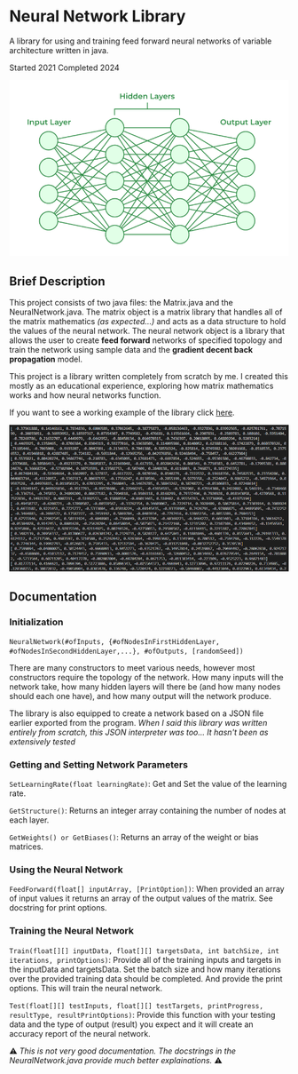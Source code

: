 # Neural Network Library
A library for using and training feed forward neural networks of variable architecture written in java.

Started 2021 Completed 2024

![Image of Neural Network Diagram][imgLink]

## Brief Description
This project consists of two java files: the Matrix.java and the NeuralNetwork.java. The matrix object is a matrix library that handles all of the matrix mathematics *(as expected...)* and acts as a data structure to hold the values of the neural network. The neural network object is a library that allows the user to create **feed forward** networks of specified topology and train the network using sample data and the **gradient decent back propagation** model.

This project is a library written completely from scratch by me. I created this mostly as an educational experience, exploring how matrix mathematics works and how neural networks function.

If you want to see a working example of the library click [here][linkHandwritten].

![Image of Weight Matrix Data][imgSampleMatrix]



## Documentation
### Initialization

`NeuralNetwork(#ofInputs, {#ofNodesInFirstHiddenLayer, #ofNodesInSecondHiddenLayer,...}, #ofOutputs, [randomSeed])`

There are many constructors to meet various needs, however most constructors require the topology of the network. How many inputs will the network take, how many hidden layers will there be (and how many nodes should each one have), and how many output will the network produce. 

The library is also equipped to create a network based on a JSON file earlier exported from the program. *When I said this library was written entirely from scratch, this JSON interpreter was too... It hasn't been as extensively tested*

### Getting and Setting Network Parameters
`SetLearningRate(float learningRate)`: Get and Set the value of the learning rate. 

`GetStructure()`: Returns an integer array containing the number of nodes at each layer. 

`GetWeights() or GetBiases()`: Returns an array of the weight or bias matrices.

### Using the Neural Network
`FeedForward(float[] inputArray, [PrintOption])`: When provided an array of input values it returns an array of the output values of the matrix. See docstring for print options.

### Training the Neural Network
`Train(float[][] inputData, float[][] targetsData, int batchSize, int iterations, printOptions)`: Provide all of the training inputs and targets in the inputData and targetsData. Set the batch size and how many iterations  over the provided training data should be completed. And provide the print options. This will train the neural network.

`Test(float[][] testInputs, float[][] testTargets, printProgress, resultType, resultPrintOptions)`: Provide this function with your testing data and the type of output (result) you expect and it will create an accuracy report of the neural network.

 :warning: *This is not very good documentation. The docstrings in the NeuralNetwork.java provide much better explainations.* :warning:

[imgLink]: /img/Neural-Networks-Architecture.png
[imgSampleMatrix]: /img//sample_matrix.png
[linkHandwritten]: https://github.com/VikramP7/HandWrittenNumberIdentifierNeuralNetwork